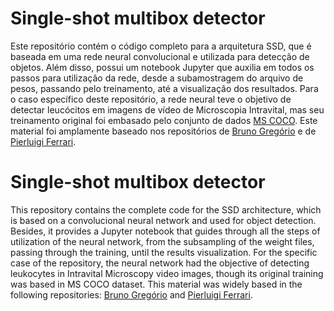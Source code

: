 # Single-shot multibox detector
Este repositório contém o código completo para a arquitetura SSD, que é baseada em uma rede neural convolucional e utilizada para detecção de objetos. Além disso, possui um notebook Jupyter que auxilia em todos os passos para utilização da rede, desde a subamostragem do arquivo de pesos, passando pelo treinamento, até a visualização dos resultados. Para o caso específico deste repositório, a rede neural teve o objetivo de detectar leucócitos em imagens de vídeo de Microscopia Intravital, mas seu treinamento original foi embasado pelo conjunto de dados [MS COCO](http://cocodataset.org/#home).
Este material foi amplamente baseado nos repositórios de [Bruno Gregório](https://brunoggregorio.github.io/) e de [Pierluigi Ferrari](https://github.com/pierluigiferrari/ssd_keras).

# Single-shot multibox detector
This repository contains the complete code for the SSD architecture, which is based on a convolucional neural network and used for object detection. Besides, it provides a Jupyter notebook that guides through all the steps of utilization of the neural network, from the subsampling of the weight files, passing through the training, until the results visualization. For the specific case of the repository, the neural network had the objective of detecting leukocytes in Intravital Microscopy video images, though its original training was based in MS COCO dataset.
This material was widely based in the following repositories: [Bruno Gregório](https://brunoggregorio.github.io/) and [Pierluigi Ferrari](https://github.com/pierluigiferrari/ssd_keras).

